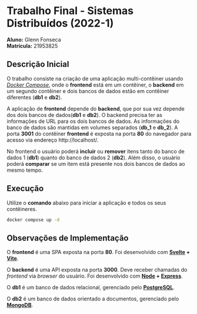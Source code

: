 # Trabalho Final - Sistemas Distribuídos (2022-1)

**Aluno:** Glenn Fonseca  
**Matrícula:** 21953825  

## Descrição Inicial

O trabalho consiste na criação de uma aplicação multi-contêiner usando [*Docker Compose*](https://docs.docker.com/compose/), onde o **frontend** está em um contêiner, o **backend** em um segundo contêiner e dois bancos de dados estão em contêiner diferentes (**db1** e **db2**).  

A aplicação de **frontend** depende do **backend**, que por sua vez depende dos dois bancos de dados(**db1** e **db2**). O backend precisa ter as informações de URL para os dois bancos de dados. As informações do banco de dados são mantidas em volumes separados (**db_1** e **db_2**). A porta **3001** do contêiner **frontend** é exposta na porta **80** do navegador para acesso via endereço http://localhost/.  

No frontend o usuário poderá **incluir** ou **remover** itens tanto do banco de dados 1 (**db1**) quanto do banco de dados 2 (**db2**). Além disso, o usuário poderá **comparar** se um item está presente nos dois bancos de dados ao mesmo tempo.  

## Execução

Utilize o **comando** abaixo para iniciar a aplicação e todos os seus contêineres.

```sh
docker compose up -d
```

## Observações de Implementação

O **frontend** é uma SPA exposta na porta **80**. Foi desenvolvido com **[Svelte](https://svelte.dev/) + [Vite](https://vitejs.dev/)**.

O **backend** é uma API exposta na porta **3000**. Deve receber chamadas do *frontend* via *browser* do usuário. Foi desenvolvido com **[Node](https://nodejs.org/) + [Express](https://expressjs.com/)**.

O **db1** é um banco de dados relacional, gerenciado pelo [**PostgreSQL**](https://www.postgresql.org/).

O **db2** é um banco de dados orientado a documentos, gerenciado pelo [**MongoDB**](https://www.mongodb.com/).
